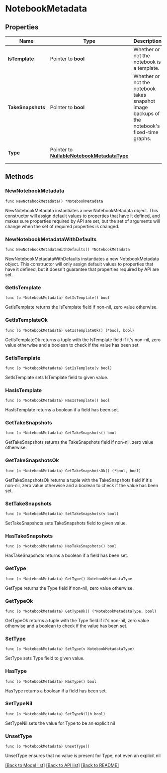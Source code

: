 # NotebookMetadata

## Properties

Name | Type | Description | Notes
---- | ---- | ----------- | ------
**IsTemplate** | Pointer to **bool** | Whether or not the notebook is a template. | [optional] [default to false]
**TakeSnapshots** | Pointer to **bool** | Whether or not the notebook takes snapshot image backups of the notebook&#39;s fixed-time graphs. | [optional] [default to false]
**Type** | Pointer to [**NullableNotebookMetadataType**](NotebookMetadataType.md) |  | [optional] [default to "null"]

## Methods

### NewNotebookMetadata

`func NewNotebookMetadata() *NotebookMetadata`

NewNotebookMetadata instantiates a new NotebookMetadata object.
This constructor will assign default values to properties that have it defined,
and makes sure properties required by API are set, but the set of arguments
will change when the set of required properties is changed.

### NewNotebookMetadataWithDefaults

`func NewNotebookMetadataWithDefaults() *NotebookMetadata`

NewNotebookMetadataWithDefaults instantiates a new NotebookMetadata object.
This constructor will only assign default values to properties that have it defined,
but it doesn't guarantee that properties required by API are set.

### GetIsTemplate

`func (o *NotebookMetadata) GetIsTemplate() bool`

GetIsTemplate returns the IsTemplate field if non-nil, zero value otherwise.

### GetIsTemplateOk

`func (o *NotebookMetadata) GetIsTemplateOk() (*bool, bool)`

GetIsTemplateOk returns a tuple with the IsTemplate field if it's non-nil, zero value otherwise
and a boolean to check if the value has been set.

### SetIsTemplate

`func (o *NotebookMetadata) SetIsTemplate(v bool)`

SetIsTemplate sets IsTemplate field to given value.

### HasIsTemplate

`func (o *NotebookMetadata) HasIsTemplate() bool`

HasIsTemplate returns a boolean if a field has been set.

### GetTakeSnapshots

`func (o *NotebookMetadata) GetTakeSnapshots() bool`

GetTakeSnapshots returns the TakeSnapshots field if non-nil, zero value otherwise.

### GetTakeSnapshotsOk

`func (o *NotebookMetadata) GetTakeSnapshotsOk() (*bool, bool)`

GetTakeSnapshotsOk returns a tuple with the TakeSnapshots field if it's non-nil, zero value otherwise
and a boolean to check if the value has been set.

### SetTakeSnapshots

`func (o *NotebookMetadata) SetTakeSnapshots(v bool)`

SetTakeSnapshots sets TakeSnapshots field to given value.

### HasTakeSnapshots

`func (o *NotebookMetadata) HasTakeSnapshots() bool`

HasTakeSnapshots returns a boolean if a field has been set.

### GetType

`func (o *NotebookMetadata) GetType() NotebookMetadataType`

GetType returns the Type field if non-nil, zero value otherwise.

### GetTypeOk

`func (o *NotebookMetadata) GetTypeOk() (*NotebookMetadataType, bool)`

GetTypeOk returns a tuple with the Type field if it's non-nil, zero value otherwise
and a boolean to check if the value has been set.

### SetType

`func (o *NotebookMetadata) SetType(v NotebookMetadataType)`

SetType sets Type field to given value.

### HasType

`func (o *NotebookMetadata) HasType() bool`

HasType returns a boolean if a field has been set.

### SetTypeNil

`func (o *NotebookMetadata) SetTypeNil(b bool)`

 SetTypeNil sets the value for Type to be an explicit nil

### UnsetType
`func (o *NotebookMetadata) UnsetType()`

UnsetType ensures that no value is present for Type, not even an explicit nil

[[Back to Model list]](../README.md#documentation-for-models) [[Back to API list]](../README.md#documentation-for-api-endpoints) [[Back to README]](../README.md)


